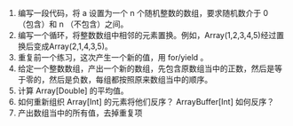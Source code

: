1. 编写一段代码，将 a 设置为一个 n 个随机整数的数组，要求随机数介于 0 （包含）和 n （不包含）之间。
2. 编写一个循环，将整数数组中相邻的元素置换。例如，Array(1,2,3,4,5)经过置换后变成Array(2,1,4,3,5)。
3. 重复前一个练习，这次产生一个新的值，用 for/yield 。
4. 给定一个整数数组，产出一个新的数组，先包含原数组当中的正数，然后是等于零的，然后是负数，每组都按照原来数组当中的顺序。
5. 计算 Array[Double] 的平均值。
6. 如何重新组织 Array[Int] 的元素将他们反序？ ArrayBuffer[Int] 如何反序？
7. 产出数组当中的所有值，去掉重复项
